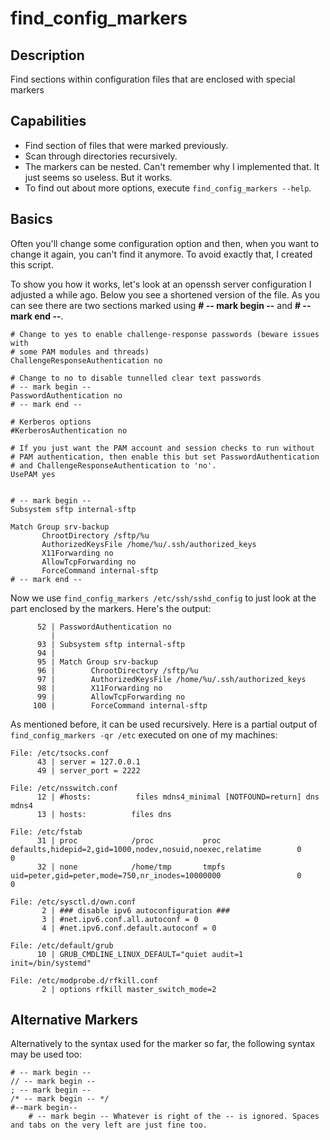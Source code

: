 # find_config_markers

## Description

Find sections within configuration files that are enclosed with special markers

## Capabilities
* Find section of files that were marked previously.
* Scan through directories recursively.
* The markers can be nested. Can't remember why I implemented that. It just seems so useless. But it works.
* To find out about more options, execute ```find_config_markers --help```.

## Basics
Often you'll change some configuration option and then, when you want to change it again, you can't find it anymore. To avoid exactly that, I created this script.

To show you how it works, let's look at an openssh server configuration I adjusted a while ago. Below you see a shortened version of the file.
As you can see there are two sections marked using **# -- mark begin --** and **# -- mark end --**.

```
# Change to yes to enable challenge-response passwords (beware issues with
# some PAM modules and threads)
ChallengeResponseAuthentication no

# Change to no to disable tunnelled clear text passwords
# -- mark begin --
PasswordAuthentication no
# -- mark end --

# Kerberos options
#KerberosAuthentication no

# If you just want the PAM account and session checks to run without
# PAM authentication, then enable this but set PasswordAuthentication
# and ChallengeResponseAuthentication to 'no'.
UsePAM yes


# -- mark begin --
Subsystem sftp internal-sftp

Match Group srv-backup
       ChrootDirectory /sftp/%u
       AuthorizedKeysFile /home/%u/.ssh/authorized_keys
       X11Forwarding no
       AllowTcpForwarding no
       ForceCommand internal-sftp
# -- mark end --

```

Now we use ```find_config_markers /etc/ssh/sshd_config``` to just look at the part enclosed by the markers. Here's the output:

```
      52 | PasswordAuthentication no
         |
      93 | Subsystem sftp internal-sftp
      94 |
      95 | Match Group srv-backup
      96 |        ChrootDirectory /sftp/%u
      97 |        AuthorizedKeysFile /home/%u/.ssh/authorized_keys
      98 |        X11Forwarding no
      99 |        AllowTcpForwarding no
     100 |        ForceCommand internal-sftp
```

As mentioned before, it can be used recursively. Here is a partial output of ```find_config_markers -qr /etc``` executed on one of my machines:
```
File: /etc/tsocks.conf
      43 | server = 127.0.0.1
      49 | server_port = 2222

File: /etc/nsswitch.conf
      12 | #hosts:          files mdns4_minimal [NOTFOUND=return] dns mdns4
      13 | hosts:          files dns

File: /etc/fstab
      31 | proc            /proc           proc    defaults,hidepid=2,gid=1000,nodev,nosuid,noexec,relatime        0       0
      32 | none            /home/tmp       tmpfs   uid=peter,gid=peter,mode=750,nr_inodes=10000000                 0       0

File: /etc/sysctl.d/own.conf
       2 | ### disable ipv6 autoconfiguration ###
       3 | #net.ipv6.conf.all.autoconf = 0
       4 | #net.ipv6.conf.default.autoconf = 0

File: /etc/default/grub
      10 | GRUB_CMDLINE_LINUX_DEFAULT="quiet audit=1 init=/bin/systemd"

File: /etc/modprobe.d/rfkill.conf
       2 | options rfkill master_switch_mode=2
```

## Alternative Markers
Alternatively to the syntax used for the marker so far, the following syntax may be used too:
```
# -- mark begin --
// -- mark begin --
; -- mark begin --
/* -- mark begin -- */
#--mark begin--
    # -- mark begin -- Whatever is right of the -- is ignored. Spaces and tabs on the very left are just fine too.
```
